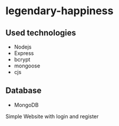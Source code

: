 # legendary-happiness
## Used technologies
- Nodejs
- Express
- bcrypt
- mongoose
- cjs

## Database
- MongoDB

Simple Website with login and register
